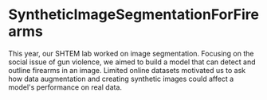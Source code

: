 # SyntheticImageSegmentationForFirearms
This year, our SHTEM lab worked on image segmentation. Focusing on the social issue of gun violence, we aimed to build a model that can detect and outline firearms in an image. Limited online datasets motivated us to ask how data augmentation and creating synthetic images could affect a model's performance on real data. 
